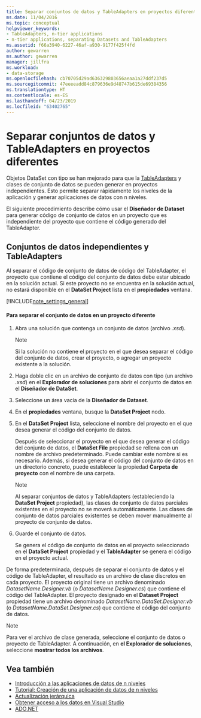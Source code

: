 ```yaml
---
title: Separar conjuntos de datos y TableAdapters en proyectos diferentes
ms.date: 11/04/2016
ms.topic: conceptual
helpviewer_keywords:
- TableAdapters, n-tier applications
- n-tier applications, separating Datasets and TableAdapters
ms.assetid: f66a3940-6227-46af-a930-9177f425f4fd
author: gewarren
ms.author: gewarren
manager: jillfra
ms.workload:
- data-storage
ms.openlocfilehash: cb70705d29ad636329803656aeaa1a27ddf237d5
ms.sourcegitcommit: 47eeeeadd84c879636e9d48747b615de69384356
ms.translationtype: HT
ms.contentlocale: es-ES
ms.lasthandoff: 04/23/2019
ms.locfileid: "63402765"
---
```

# <a name="separate-datasets-and-tableadapters-into-different-projects"></a>Separar conjuntos de datos y TableAdapters en proyectos diferentes
Objetos DataSet con tipo se han mejorado para que la [TableAdapters](create-and-configure-tableadapters.md) y clases de conjunto de datos se pueden generar en proyectos independientes. Esto permite separar rápidamente los niveles de la aplicación y generar aplicaciones de datos con n niveles.

El siguiente procedimiento describe cómo usar el **Diseñador de Dataset** para generar código de conjunto de datos en un proyecto que es independiente del proyecto que contiene el código generado del TableAdapter.

## <a name="separate-datasets-and-tableadapters"></a>Conjuntos de datos independientes y TableAdapters
Al separar el código de conjunto de datos de código del TableAdapter, el proyecto que contiene el código del conjunto de datos debe estar ubicado en la solución actual. Si este proyecto no se encuentra en la solución actual, no estará disponible en el **DataSet Project** lista en el **propiedades** ventana.

[!INCLUDE[note_settings_general](../data-tools/includes/note_settings_general_md.md)]

#### <a name="to-separate-the-dataset-into-a-different-project"></a>Para separar el conjunto de datos en un proyecto diferente

1. Abra una solución que contenga un conjunto de datos (archivo *.xsd*).

    > [!NOTE]
    > Si la solución no contiene el proyecto en el que desea separar el código del conjunto de datos, crear el proyecto, o agregar un proyecto existente a la solución.

2. Haga doble clic en un archivo de conjunto de datos con tipo (un archivo *.xsd*) en el **Explorador de soluciones** para abrir el conjunto de datos en el **Diseñador de DataSet**.

3. Seleccione un área vacía de la **Diseñador de Dataset**.

4. En el **propiedades** ventana, busque la **DataSet Project** nodo.

5. En el **DataSet Project** lista, seleccione el nombre del proyecto en el que desea generar el código del conjunto de datos.

     Después de seleccionar el proyecto en el que desea generar el código del conjunto de datos, el **DataSet File** propiedad se rellena con un nombre de archivo predeterminado. Puede cambiar este nombre si es necesario. Además, si desea generar el código del conjunto de datos en un directorio concreto, puede establecer la propiedad **Carpeta de proyecto** con el nombre de una carpeta.

    > [!NOTE]
    > Al separar conjuntos de datos y TableAdapters (estableciendo la **DataSet Project** propiedad), las clases de conjunto de datos parciales existentes en el proyecto no se moverá automáticamente. Las clases de conjunto de datos parciales existentes se deben mover manualmente al proyecto de conjunto de datos.

6. Guarde el conjunto de datos.

     Se genera el código de conjunto de datos en el proyecto seleccionado en el **DataSet Project** propiedad y el **TableAdapter** se genera el código en el proyecto actual.

De forma predeterminada, después de separar el conjunto de datos y el código de TableAdapter, el resultado es un archivo de clase discretos en cada proyecto. El proyecto original tiene un archivo denominado *DatasetName.Designer.vb* (o *DatasetName.Designer.cs*) que contiene el código del TableAdapter. El proyecto designado en el **Dataset Project** propiedad tiene un archivo denominado *DatasetName.DataSet.Designer.vb* (o *DatasetName.DataSet.Designer.cs*) que contiene el código del conjunto de datos.

> [!NOTE]
> Para ver el archivo de clase generada, seleccione el conjunto de datos o proyecto de TableAdapter. A continuación, en **el Explorador de soluciones**, seleccione **mostrar todos los archivos**.

## <a name="see-also"></a>Vea también

- [Introducción a las aplicaciones de datos de n niveles](../data-tools/n-tier-data-applications-overview.md)
- [Tutorial: Creación de una aplicación de datos de n niveles](../data-tools/walkthrough-creating-an-n-tier-data-application.md)
- [Actualización jerárquica](../data-tools/hierarchical-update.md)
- [Obtener acceso a los datos en Visual Studio](../data-tools/accessing-data-in-visual-studio.md)
- [ADO.NET](/dotnet/framework/data/adonet/index)